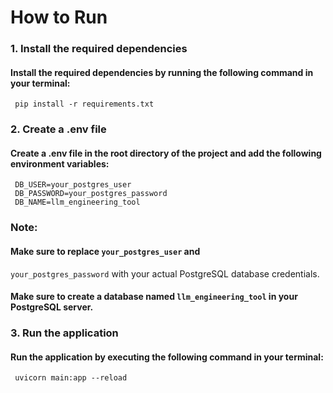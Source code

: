 # How to Run

### 1. Install the required dependencies

#### Install the required dependencies by running the following command in your terminal:

```
 pip install -r requirements.txt
 ```

### 2. Create a .env file

#### Create a .env file in the root directory of the project and add the following environment variables:

```
 DB_USER=your_postgres_user
 DB_PASSWORD=your_postgres_password
 DB_NAME=llm_engineering_tool
 ```

### Note:

#### Make sure to replace `your_postgres_user` and

`your_postgres_password` with your actual PostgreSQL database credentials.

#### Make sure to create a database named `llm_engineering_tool` in your PostgreSQL server.

### 3. Run the application

#### Run the application by executing the following command in your terminal:

```
 uvicorn main:app --reload
 ```
